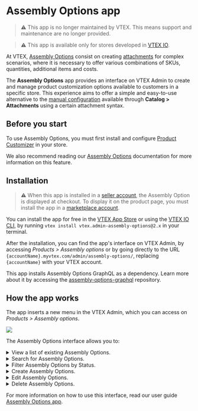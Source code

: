 # Assembly Options app

> ⚠️ This app is no longer maintained by VTEX. This means support and maintenance are no longer provided.

> ⚠ This app is available only for stores developed in [VTEX IO](https://vtex.com/br-pt/store-framework/).

At VTEX, [Assembly Options](https://help.vtex.com/en/tutorial/assembly-options--5x5FhNr4f5RUGDEGWzV1nH) consist on creating [attachments](https://help.vtex.com/en/tutorial/what-is-an-attachment--aGICk0RVbqKg6GYmQcWUm) for complex scenarios, where it is necessary to offer various combinations of SKUs, quantities, additional items and costs.


The **Assembly Options** app provides an interface on VTEX Admin to create and manage product customization options available to customers in a specific store.  This experience aims to offer a simple and easy-to-use alternative to the [manual configuration](https://help.vtex.com/en/tutorial/assembly-options--5x5FhNr4f5RUGDEGWzV1nH#attachments) available through **Catalog > Attachments** using a certain attachment syntax.



## Before you start

To use Assembly Options, you must first install and configure [Product Customizer](https://developers.vtex.com/vtex-developer-docs/docs/vtex-product-customizer) in your store.

We also recommend reading our [Assembly Options](https://help.vtex.com/en/tutorial/assembly-options--5x5FhNr4f5RUGDEGWzV1nH) documentation for more information on this feature.


## Installation

> ⚠ When this app is installed in a [seller account](https://help.vtex.com/en/tutorial/what-is-a-seller--5FkLvhZ3Few4CWWIuYOK2w), the Assembly Option is displayed at checkout. To display it on the product page, you must install the app in a [marketplace account](https://help.vtex.com/tutorial/what-is-a-marketplace--680lLJTnmEAmekcC0MIea8#).

You can install the app for free in the [VTEX App Store](https://apps.vtex.com/vtex-admin-assembly-options/p) or using the [VTEX IO CLI](https://developers.vtex.com/vtex-developer-docs/docs/vtex-io-documentation-vtex-io-cli-installation-and-command-reference), by running `vtex install vtex.admin-assembly-options@2.x` in your terminal.


After the installation, you can find the app's interface on VTEX Admin, by accessing *Products > Assembly options* or  by going directly to the URL `{accountName}.myvtex.com/admin/assembly-options/`, replacing `{accountName}` with your VTEX account.

This app installs Assembly Options GraphQL as a dependency. Learn more about it by accessing the [assembly-options-graphql](https://github.com/vtex/assembly-options-graphql) repository.


    
## How the app works

The app inserts a new menu in the VTEX Admin, which you can access on _Products > Assembly options_.

![](https://i.imgur.com/os1XQBi.png)

The Assembly Options interface allows you to:


<details>
<summary>View a list of existing Assembly Options.</summary>

![Listing](https://user-images.githubusercontent.com/53904010/164768650-f85f8670-3058-4952-9a8e-af86739dc4f9.gif)
</details>

<details id="search">
<summary>Search for Assembly Options.</summary>

![Search](https://user-images.githubusercontent.com/53904010/164768723-1dc5b5cc-527f-4de0-8a11-91845c8a31bd.gif)
</details> 

<details id="filters">
<summary>Filter Assembly Options by Status.</summary>

![Filter](https://user-images.githubusercontent.com/53904010/164768777-87e44f13-c965-4d1b-9d96-24ee07fa8903.gif)
</details>

<details id="creation">
<summary>Create Assembly Options.</summary>

![Creation2](https://user-images.githubusercontent.com/53904010/165098542-946b5450-b458-48b4-9d3c-808309760d0c.gif)
</details>

<details id="edition">
<summary>Edit Assembly Options.</summary>

![Edit](https://user-images.githubusercontent.com/53904010/164768873-553f9a4b-c759-453f-8601-d490aece1155.gif)
</details>

<details id="deletion">
<summary>Delete Assembly Options.</summary>

![Delete](https://user-images.githubusercontent.com/53904010/164768964-4fb41cc8-4a39-4d5e-bd48-6ee4028d8e07.gif)
</details>

For more information on how to use this interface, read our user guide [Assembly Options app](https://help.vtex.com/en/tutorial/assembly-options-app--54mWg37mojrqOgCA79iqqk).
